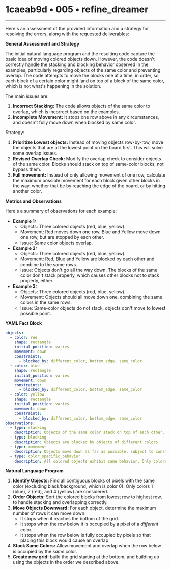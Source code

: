# 1caeab9d • 005 • refine_dreamer

---
Here's an assessment of the provided information and a strategy for resolving the errors, along with the requested deliverables:

**General Assessment and Strategy**

The initial natural language program and the resulting code capture the basic idea of moving colored objects down. However, the code doesn't correctly handle the stacking and blocking behavior observed in the examples, particularly regarding objects of the same color and preventing overlap. The code attempts to move the blocks one at a time, in order, so each block of a certain color might land on top of a block of the same color, which is not what's happening in the solution.

The main issues are:

1.  **Incorrect Stacking:** The code allows objects of the same color to overlap, which is incorrect based on the examples.
2.  **Incomplete Movement:** It stops one row above in any circumstances, and doesn't fully move down when blocked by same color.

Strategy:

1.  **Prioritize Lowest objects:** Instead of moving objects row-by-row, move the objects that are at the lowest point on the board first. This will solve some overlap issues.
2.  **Revised Overlap Check:** Modify the overlap check to consider objects of the same color. Blocks should stack on top of same-color blocks, not bypass them.
3.  **Full movement:** Instead of only allowing movement of one row, calculate the maximum possible movement for each block given other blocks in the way, whether that be by reaching the edge of the board, or by hitting another color.

**Metrics and Observations**

Here's a summary of observations for each example:

*   **Example 1:**
    *   Objects: Three colored objects (red, blue, yellow).
    *   Movement: Red moves down one row. Blue and Yellow move down one row, but are stopped by each other.
    *   Issue: Same color objects overlap.
*   **Example 2:**
    *   Objects: Three colored objects (red, blue, yellow).
    *   Movement: Red, Blue and Yellow are blocked by each other and combine to the same rows.
    *   Issue: Objects don't go all the way down. The blocks of the same color don't stack properly, which causes other blocks not to stack properly, either.
*   **Example 3:**
    *   Objects: Three colored objects (red, blue, yellow).
    *   Movement: Objects should all move down one, combining the same colors in the same rows.
    *   Issue: Same-color objects do not stack, objects don't move to lowest possible point.

**YAML Fact Block**

```yaml
objects:
  - color: red
    shape: rectangle
    initial_position: varies
    movement: down
    constraints:
      - blocked_by: different_color, bottom_edge, same_color
  - color: blue
    shape: rectangle
    initial_position: varies
    movement: down
    constraints:
      - blocked_by: different_color, bottom_edge, same_color
  - color: yellow
    shape: rectangle
    initial_position: varies
    movement: down
    constraints:
      - blocked_by: different_color, bottom_edge, same_color
observations:
  - type: stacking
    description: Objects of the same color stack on top of each other.
  - type: blocking
    description: Objects are blocked by objects of different colors.
  - type: movement
    description: Objects move down as far as possible, subject to constraints.
  - type: color_specific_behavior
    description: All colored objects exhibit same behavior. Only colors 1, 2, and 4 are involved.
```

**Natural Language Program**

1.  **Identify Objects:** Find all contiguous blocks of pixels with the same color (excluding black/background, which is color 0). Only colors 1 (blue), 2 (red), and 4 (yellow) are considered.
2.  **Order Objects:** Sort the colored blocks from lowest row to highest row, to handle stacking and overlapping correctly.
3.  **Move Objects Downward:** For each object, determine the maximum number of rows it can move down.
    *   It stops when it reaches the bottom of the grid.
    *   It stops when the row below it is occupied by a pixel of a *different* color.
    *   It stops when the row below is fully occupied by pixels so that placing this block would cause an overlap
4.  **Stack Same Colors:** Allow movement and overlap when the row below is occupied by the *same* color.
5. **Create new grid:** build the grid starting at the bottom, and building up using the objects in the order we described above.


